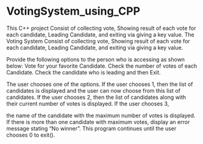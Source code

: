 # VotingSystem_using_CPP
This C++ project Consist of collecting vote, Showing result of each vote for each candidate, Leading Candidate, and exiting via giving a key value. 
The Voting System Consist of collecting vote, Showing result of each vote for each candidate, Leading Candidate, and exiting via giving a key value.

Provide the following options to the person who is accessing as shown below:
Vote for your favorite Candidate.
Check the number of votes of each Candidate.
Check the candidate who is leading and then Exit.

The user chooses one of the options.
If the user chooses 1, then the list of candidates is displayed and the user can now choose from this list of candidates.
If the user chooses 2, then the list of candidates along with their current number of votes is displayed.
If the user chooses 3, 

the name of the candidate with the maximum number of votes is displayed. If there is more than one candidate with maximum votes, display an error message stating “No winner”.
This program continues until the user chooses 0 to exit().
